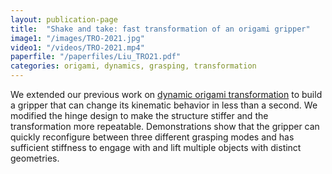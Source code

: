 ```yaml
---
layout: publication-page
title:  "Shake and take: fast transformation of an origami gripper"
image1: "/images/TRO-2021.jpg"
video1: "/videos/TRO-2021.mp4"
paperfile: "/paperfiles/Liu_TRO21.pdf"
categories: origami, dynamics, grasping, transformation
---
```


We extended our previous work on [dynamic origami transformation](/publications/PRL-2018) to build a gripper that can change its kinematic behavior in less than a second. We modified the hinge design to make the structure stiffer and the transformation more repeatable. Demonstrations show that the gripper can quickly reconfigure between three different grasping modes and has sufficient stiffness to engage with and lift multiple objects with distinct geometries.